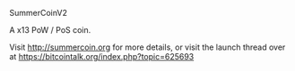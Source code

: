 
SummerCoinV2 

A x13 PoW / PoS coin.

Visit http://summercoin.org for more details, or visit the launch thread over at https://bitcointalk.org/index.php?topic=625693

